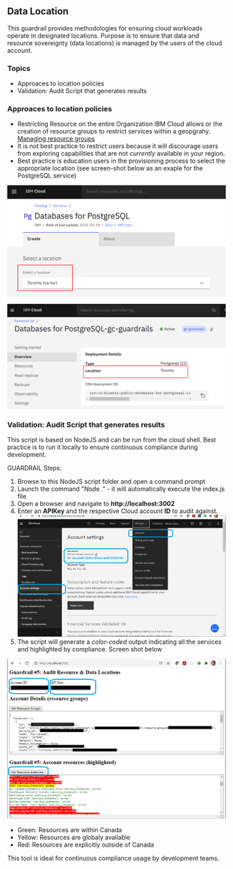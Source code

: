 ## Data Location 

This guardrail provides methodologies for ensuring cloud workloads operate in designated locations.  Purpose is to ensure that data and resource sovereignty (data locations) is managed by the users of the cloud account.

### Topics
- Approaces to location policies
- Validation: Audit Script that generates results

### Approaces to location policies

- Restricting Resource on the entire Organization
IBM Cloud allows or the creation of resource groups to restrict services within a geopgrahy.  [Managing resource groups]("https://cloud.ibm.com/docs/account?topic=account-rgs")
- It is not best practice to restrict users because it will discourage users from exploring capabilities that are not *currently* available in your region.
- Best practice is education users in the provisioning process to select the appropriate location (see screen-shot below as an exaple for the PostgreSQL service)

![alt text](../images/ID05-service-location.png "Service Location Screenshot")

![alt text](../images/ID05-service-location-verify.png "Service Location Verification Screenshot")


### **Validation**: Audit Script that generates results

This script is based on NodeJS and can be run from the cloud shell. Best practice is to run it locally to ensure continuous compliance during development.

GUARDRAIL Steps:
1) Browse to this NodeJS script folder and open a command prompt
2) Launch the command "Node ." - it will automatically execute the index.js file
3) Open a browser and navigate to **http://localhost:3002**
3) Enter an **APIKey** and the respective Cloud account **ID** to audit against. ![alt text](../images/account-id.png "How do I get my account ID?")
4) The script will generate a *color-coded* output indicating all the services and highlighted by compliance. Screen shot below

![alt text](../images/guardrail-5-example.png "Example output from the script.")

- Green: Resources are within Canada
- Yellow: Resources are globaly available
- Red: Resources are explicitly outside of Canada

This tool is ideal for continuous compliance usage by development teams.

